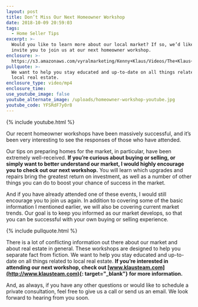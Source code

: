 ```yaml
---
layout: post
title: Don’t Miss Our Next Homeowner Workshop
date: 2018-10-09 20:59:03
tags:
  - Home Seller Tips
excerpt: >-
  Would you like to learn more about our local market? If so, we’d like to
  invite you to join us at our next homeowner workshop.
enclosure: >-
  https://s3.amazonaws.com/vyralmarketing/Kenny+Klaus/Videos/The+Klaus+Team-+Dont+Miss+Our+Next+Homeowner+Workshop.mp4
pullquote: >-
  We want to help you stay educated and up-to-date on all things related to
  local real estate.
enclosure_type: video/mp4
enclosure_time:
use_youtube_image: false
youtube_alternate_image: /uploads/homeowner-workshop-youtube.jpg
youtube_code: YFSRdF7y0r8
---
```


{% include youtube.html %}

Our recent homeowner workshops have been massively successful, and it’s been very interesting to see the responses of those who have attended.

Our tips on preparing homes for the market, in particular, have been extremely well-received. **If you’re curious about buying or selling, or simply want to better understand our market, I would highly encourage you to check out our next workshop.** You will learn which upgrades and repairs bring the greatest return on investment, as well as a number of other things you can do to boost your chance of success in the market.

And if you have already attended one of these events, I would still encourage you to join us again. In addition to covering some of the basic information I mentioned earlier, we will also be covering current market trends. Our goal is to keep you informed as our market develops, so that you can be successful with your own buying or selling experience.

{% include pullquote.html %}

There is a lot of conflicting information out there about our market and about real estate in general. These workshops are designed to help you separate fact from fiction. We want to help you stay educated and up-to-date on all things related to local real estate. **If you’re interested in attending our next workshop, check out [www.klausteam.com](http://www.klausteam.com){: target="_blank"} for more information.**

And, as always, if you have any other questions or would like to schedule a private consultation, feel free to give us a call or send us an email. We look forward to hearing from you soon.